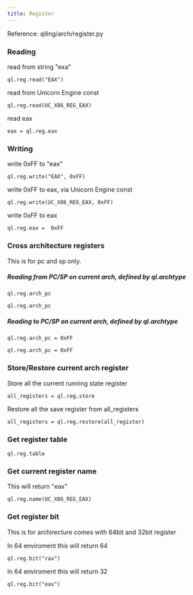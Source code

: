 ```yaml
---
title: Register
---
```


Reference: qiling/arch/register.py

### Reading

read from string "exa"
```
ql.reg.read("EAX")
```

read from Unicorn Engine const
```
ql.reg.read(UC_X86_REG_EAX)
```

read eax
```
eax = ql.reg.eax
```

### Writing
write 0xFF to "eax"
```
ql.reg.write("EAX", 0xFF)
```

write 0xFF to eax, via Unicorn Engine const
```
ql.reg.write(UC_X86_REG_EAX, 0xFF)
```

write 0xFF to eax
```
ql.reg.eax =  0xFF
```


### Cross architecture registers

This is for pc and sp only.

##### Reading from PC/SP on current arch, defined by ql.archtype
```
ql.reg.arch_pc
```

```
ql.reg.arch_pc
```

##### Reading to PC/SP on current arch, defined by ql.archtype
```
ql.reg.arch_pc = 0xFF
```

```
ql.reg.arch_pc = 0xFF
```


### Store/Restore current arch register

Store all the current running state register
```
all_registers = ql.reg.store
```

Restore all the save register from all_registers
```
all_registers = ql.reg.restore(all_register)
```

### Get register table
```
ql.reg.table
```

### Get current register name
This will return "eax"
```
ql.reg.name(UC_X86_REG_EAX)
```


### Get register bit
This is for archirecture comes with 64bit and 32bit register

In 64 enviroment this will return 64
```
ql.reg.bit("rax")
```

In 64 enviroment this will return 32
```
ql.reg.bit("eax")
```